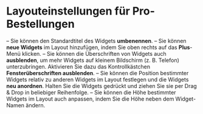 # **Layouteinstellungen für Pro-Bestellungen**

– Sie können den Standardtitel des Widgets **umbenennen**.
– Sie können **neue Widgets** im Layout hinzufügen, indem Sie oben rechts auf das **Plus**-Menü klicken.
– Sie können die Überschriften von Widgets auch **ausblenden**, um mehr Widgets auf kleinem Bildschirm (z. B. Telefon) unterzubringen. Aktivieren Sie dazu das Kontrollkästchen **Fensterüberschriften ausblenden**.
– Sie können die Position bestimmter Widgets relativ zu anderen Widgets im Layout festlegen und die Widgets **neu anordnen**. Halten Sie die Widgets gedrückt und ziehen Sie sie per Drag & Drop in beliebiger Reihenfolge.
– Sie können die Höhe bestimmter Widgets im Layout auch anpassen, indem Sie die Höhe neben dem Widget-Namen ändern.

